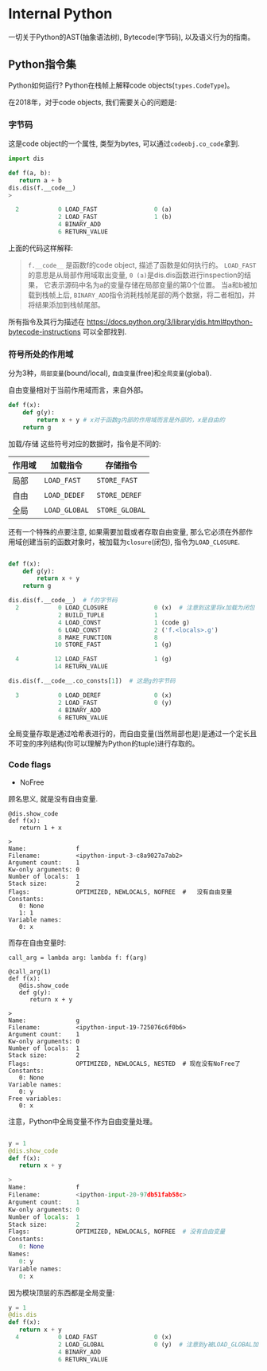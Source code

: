 
# Internal Python

一切关于Python的AST(抽象语法树), Bytecode(字节码), 以及语义行为的指南。

## Python指令集

Python如何运行? Python在栈帧上解释code objects(`types.CodeType`)。

在2018年，对于code objects, 我们需要关心的问题是:

### 字节码

这是code object的一个属性, 类型为bytes, 可以通过`codeobj.co_code`拿到.

```python
import dis

def f(a, b):
   return a + b
dis.dis(f.__code__)
>

  2           0 LOAD_FAST                0 (a)
              2 LOAD_FAST                1 (b)
              4 BINARY_ADD
              6 RETURN_VALUE
```

上面的代码这样解释:

> `f.__code__` 是函数f的code object, 描述了函数是如何执行的。
> `LOAD_FAST` 的意思是从局部作用域取出变量, `0 (a)`是dis.dis函数进行inspection的结果，
> 它表示源码中名为a的变量存储在局部变量的第0个位置。
> 当a和b被加载到栈帧上后, `BINARY_ADD`指令消耗栈帧尾部的两个数据，将二者相加，并将结果添加到栈帧尾部。

所有指令及其行为描述在 https://docs.python.org/3/library/dis.html#python-bytecode-instructions 可以全部找到.

### 符号所处的作用域

分为3种，`局部变量`(bound/local), `自由变量`(free)和`全局变量`(global).

自由变量相对于当前作用域而言，来自外部。

```python
def f(x):
    def g(y):
        return x + y # x对于函数g内部的作用域而言是外部的，x是自由的
    return g
```


加载/存储 这些符号对应的数据时，指令是不同的:

| 作用域 | 加载指令      | 存储指令       |
|--------|---------------|----------------|
| 局部   | `LOAD_FAST`   | `STORE_FAST`   |
| 自由   | `LOAD_DEDEF`  | `STORE_DEREF`  |
| 全局   | `LOAD_GLOBAL` | `STORE_GLOBAL` |

还有一个特殊的点要注意, 如果需要加载或者存取自由变量, 那么它必须在外部作用域创建当前的函数对象时，被加载为`closure`(闭包), 指令为`LOAD_CLOSURE`.

```python

def f(x):
    def g(y):
        return x + y
    return g

dis.dis(f.__code__)  # f的字节码
  2           0 LOAD_CLOSURE             0 (x)  # 注意到这里将x加载为闭包
              2 BUILD_TUPLE              1
              4 LOAD_CONST               1 (code g)
              6 LOAD_CONST               2 ('f.<locals>.g')
              8 MAKE_FUNCTION            8
             10 STORE_FAST               1 (g)

  4          12 LOAD_FAST                1 (g)
             14 RETURN_VALUE

dis.dis(f.__code__.co_consts[1])  # 这是g的字节码

  3           0 LOAD_DEREF               0 (x)
              2 LOAD_FAST                0 (y)
              4 BINARY_ADD
              6 RETURN_VALUE
```

全局变量存取是通过哈希表进行的，而自由变量(当然局部也是)是通过一个定长且不可变的序列结构(你可以理解为Python的tuple)进行存取的。

### Code flags

- NoFree

顾名思义, 就是没有自由变量.

```
@dis.show_code
def f(x):
   return 1 + x

>
Name:              f
Filename:          <ipython-input-3-c8a9027a7ab2>
Argument count:    1
Kw-only arguments: 0
Number of locals:  1
Stack size:        2
Flags:             OPTIMIZED, NEWLOCALS, NOFREE  #   没有自由变量
Constants:
   0: None
   1: 1
Variable names:
   0: x
```

而存在自由变量时:

```
call_arg = lambda arg: lambda f: f(arg)

@call_arg(1)
def f(x):
   @dis.show_code
   def g(y):
      return x + y

>
Name:              g
Filename:          <ipython-input-19-725076c6f0b6>
Argument count:    1
Kw-only arguments: 0
Number of locals:  1
Stack size:        2
Flags:             OPTIMIZED, NEWLOCALS, NESTED  # 现在没有NoFree了
Constants:
   0: None
Variable names:
   0: y
Free variables:
   0: x

```

注意，Python中全局变量不作为自由变量处理。

```python

y = 1
@dis.show_code
def f(x):
   return x + y

>
Name:              f
Filename:          <ipython-input-20-97db51fab58c>
Argument count:    1
Kw-only arguments: 0
Number of locals:  1
Stack size:        2
Flags:             OPTIMIZED, NEWLOCALS, NOFREE  # 没有自由变量
Constants:
   0: None
Names:
   0: y
Variable names:
   0: x

```

因为模块顶层的东西都是全局变量:

```python
y = 1
@dis.dis
def f(x):
   return x + y
  4           0 LOAD_FAST                0 (x)
              2 LOAD_GLOBAL              0 (y)  # 注意到y被LOAD_GLOBAL加载
              4 BINARY_ADD
              6 RETURN_VALUE

```
